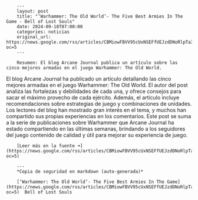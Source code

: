         ---
        layout: post
        title: "‘Warhammer: The Old World’- The Five Best Armies In The Game - Bell of Lost Souls"
        date: 2024-09-18T07:00:00
        categories: noticias
        original_url: https://news.google.com/rss/articles/CBMiowFBVV95cUxNSEFfUEJzdDNoRlpTa3NQbUNqamduS3RGNmVnNVV3SkxxRnV4c0dCclNPWWxRcHhHbnBMOFNpMnVMMHJfZGEzelZ5TV9CaTVBQXlzU1p1WWhoUDZrZmhrVURoM2dEYi1yQlFIVTlTTjVGREw0SkxHUk9DanhjR3Qtc1ZZRW5jMVVkUzlYX2NwWkkwSFA1SXdGcXNqdUY0M2lLblhv?oc=5
        ---

        Resumen: El blog Arcane Journal publica un artículo sobre las cinco mejores armadas en el juego Warhammer: The Old World.

El blog Arcane Journal ha publicado un artículo detallando las cinco mejores armadas en el juego Warhammer: The Old World. El autor del post analiza las fortalezas y debilidades de cada una, y ofrece consejos para sacar el máximo provecho de cada ejército. Además, el artículo incluye recomendaciones sobre estrategias de juego y combinaciones de unidades. Los lectores del blog han mostrado gran interés en el tema, y muchos han compartido sus propias experiencias en los comentarios. Este post se suma a la serie de publicaciones sobre Warhammer que Arcane Journal ha estado compartiendo en las últimas semanas, brindando a los seguidores del juego contenido de calidad y útil para mejorar su experiencia de juego.

        [Leer más en la fuente ➜](https://news.google.com/rss/articles/CBMiowFBVV95cUxNSEFfUEJzdDNoRlpTa3NQbUNqamduS3RGNmVnNVV3SkxxRnV4c0dCclNPWWxRcHhHbnBMOFNpMnVMMHJfZGEzelZ5TV9CaTVBQXlzU1p1WWhoUDZrZmhrVURoM2dEYi1yQlFIVTlTTjVGREw0SkxHUk9DanhjR3Qtc1ZZRW5jMVVkUzlYX2NwWkkwSFA1SXdGcXNqdUY0M2lLblhv?oc=5)

        ---
        *Copia de seguridad en markdown (auto-generada)*

        [‘Warhammer: The Old World’- The Five Best Armies In The Game](https://news.google.com/rss/articles/CBMiowFBVV95cUxNSEFfUEJzdDNoRlpTa3NQbUNqamduS3RGNmVnNVV3SkxxRnV4c0dCclNPWWxRcHhHbnBMOFNpMnVMMHJfZGEzelZ5TV9CaTVBQXlzU1p1WWhoUDZrZmhrVURoM2dEYi1yQlFIVTlTTjVGREw0SkxHUk9DanhjR3Qtc1ZZRW5jMVVkUzlYX2NwWkkwSFA1SXdGcXNqdUY0M2lLblhv?oc=5)  Bell of Lost Souls
